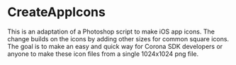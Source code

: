 CreateAppIcons
==============

This is an adaptation of a Photoshop script to make iOS app icons. The change builds on the icons by adding other sizes for common square icons. The goal is to make an easy and quick way for Corona SDK developers or anyone to make these icon files from a single 1024x1024 png file.
